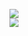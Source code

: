 [![](https://img.shields.io/badge/Made%20With-Github%20Spray-lightgrey.svg?style=for-the-badge&logo=github)](https://github.com/Annihil/github-spray#2181)  
[![](https://i.imgur.com/2DrTn0Z.gif)](https://github.com/Annihil/github-spray)